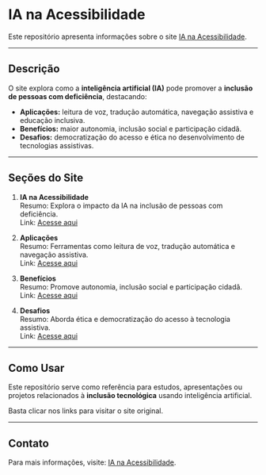 # IA na Acessibilidade

Este repositório apresenta informações sobre o site [IA na Acessibilidade](https://ianaacessibilidade.netlify.app/).

---

## Descrição

O site explora como a **inteligência artificial (IA)** pode promover a **inclusão de pessoas com deficiência**, destacando:

- **Aplicações:** leitura de voz, tradução automática, navegação assistiva e educação inclusiva.  
- **Benefícios:** maior autonomia, inclusão social e participação cidadã.  
- **Desafios:** democratização do acesso e ética no desenvolvimento de tecnologias assistivas.

---

## Seções do Site

1. **IA na Acessibilidade**  
   Resumo: Explora o impacto da IA na inclusão de pessoas com deficiência.  
   Link: [Acesse aqui](https://ianaacessibilidade.netlify.app/)

2. **Aplicações**  
   Resumo: Ferramentas como leitura de voz, tradução automática e navegação assistiva.  
   Link: [Acesse aqui](https://ianaacessibilidade.netlify.app/)

3. **Benefícios**  
   Resumo: Promove autonomia, inclusão social e participação cidadã.  
   Link: [Acesse aqui](https://ianaacessibilidade.netlify.app/)

4. **Desafios**  
   Resumo: Aborda ética e democratização do acesso à tecnologia assistiva.  
   Link: [Acesse aqui](https://ianaacessibilidade.netlify.app/)

---

## Como Usar

Este repositório serve como referência para estudos, apresentações ou projetos relacionados à **inclusão tecnológica** usando inteligência artificial.  

Basta clicar nos links para visitar o site original.

---

## Contato

Para mais informações, visite: [IA na Acessibilidade](https://ianaacessibilidade.netlify.app/).
